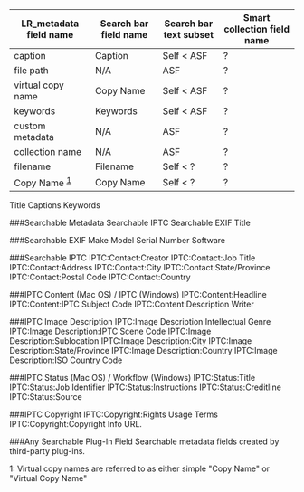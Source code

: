 |LR_metadata field name| Search bar field name | Search bar text subset | Smart collection field name|
|---|---|---|---|
|caption|Caption|Self < ASF|?|
|file path|N/A|ASF|?|
|virtual copy name|Copy Name|Self < ASF|?|
|keywords|Keywords|Self < ASF|?|
|custom metadata|N/A|ASF|?|
|collection name|N/A|ASF|?|
|filename|Filename|Self < ?|?|
|Copy Name <sup>[1](#myfootnote1)</sup>|Copy Name|Self < ?|?|

Title
Captions
Keywords

###Searchable Metadata
Searchable IPTC
Searchable EXIF
Title

###Searchable EXIF
Make
Model
Serial Number
Software

###Searchable IPTC
IPTC:Contact:Creator
IPTC:Contact:Job Title
IPTC:Contact:Address
IPTC:Contact:City
IPTC:Contact:State/Province
IPTC:Contact:Postal Code
IPTC:Contact:Country

###IPTC Content (Mac OS) / IPTC (Windows)
IPTC:Content:Headline
IPTC:Content:IPTC Subject Code
IPTC:Content:Description Writer

###IPTC Image Description
IPTC:Image Description:Intellectual Genre
IPTC:Image Description:IPTC Scene Code
IPTC:Image Description:Sublocation
IPTC:Image Description:City
IPTC:Image Description:State/Province
IPTC:Image Description:Country
IPTC:Image Description:ISO Country Code

###IPTC Status (Mac OS) / Workflow (Windows)
IPTC:Status:Title
IPTC:Status:Job Identifier
IPTC:Status:Instructions
IPTC:Status:Creditline
IPTC:Status:Source

###IPTC Copyright
IPTC:Copyright:Rights Usage Terms
IPTC:Copyright:Copyright Info URL.

###Any Searchable Plug-In Field
Searchable metadata fields created by third-party plug-ins.


<a name="myfootnote1">1</a>: Virtual copy names are referred to as either simple "Copy Name" or "Virtual Copy Name"
